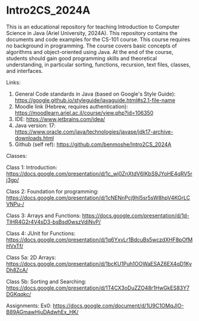 # Intro2CS_2024A
This is an educational repository for teaching Introduction to Computer Science in Java (Ariel University, 2024A). This repository contains the documents and code examples for the CS-101 course. This course requires no background in programming. The course covers basic concepts of algorithms and object-oriented using Java.
At the end of the course, students should gain good programming skills and theoretical understanding, in particular sorting, functions, recursion, text files, classes, and interfaces.

Links:
1. General Code standards in Java (based on Google's Style Guide): https://google.github.io/styleguide/javaguide.html#s2.1-file-name
2. Moodle link (Hebrew, requires authentication): https://moodlearn.ariel.ac.il/course/view.php?id=106350
3. IDE: https://www.jetbrains.com/idea/
4. Java version: 17: https://www.oracle.com/java/technologies/javase/jdk17-archive-downloads.html
5. Github (self ref): https://github.com/benmoshe/Intro2CS_2024A

Classes:

Class 1: Introduction: https://docs.google.com/presentation/d/1c_wj0ZnXtdV6IKbS9JYoHE4qRV5rj3gp/

Class 2: Foundation for programming: https://docs.google.com/presentation/d/1cNENnPcj9hI5sr5sW8hpV4KGrLCVNPu-/

Class 3: Arrays and Functions: https://docs.google.com/presentation/d/1d-TIHR4G2r4V4sD3-bsBsd0wszVdiNvP/

Class 4: JUnit for Functions: https://docs.google.com/presentation/d/1q6YxvLr1BdcuBs5wczdXHF8pOfMHVxTf/

Class 5a: 2D Arrays: https://docs.google.com/presentation/d/1bcKU1Puh1OOWaESAZ6EX4qD1KyDh8ZcA/

Class 5b: Sorting and Searching: https://docs.google.com/presentation/d/1T4CX3oDuZZO48r1HwGkES83Y7DGKqqkc/

Assignments: Ex0: https://docs.google.com/document/d/1U9C1OMqJlO-B89AGmawHjuDAdwhEx_HK/

